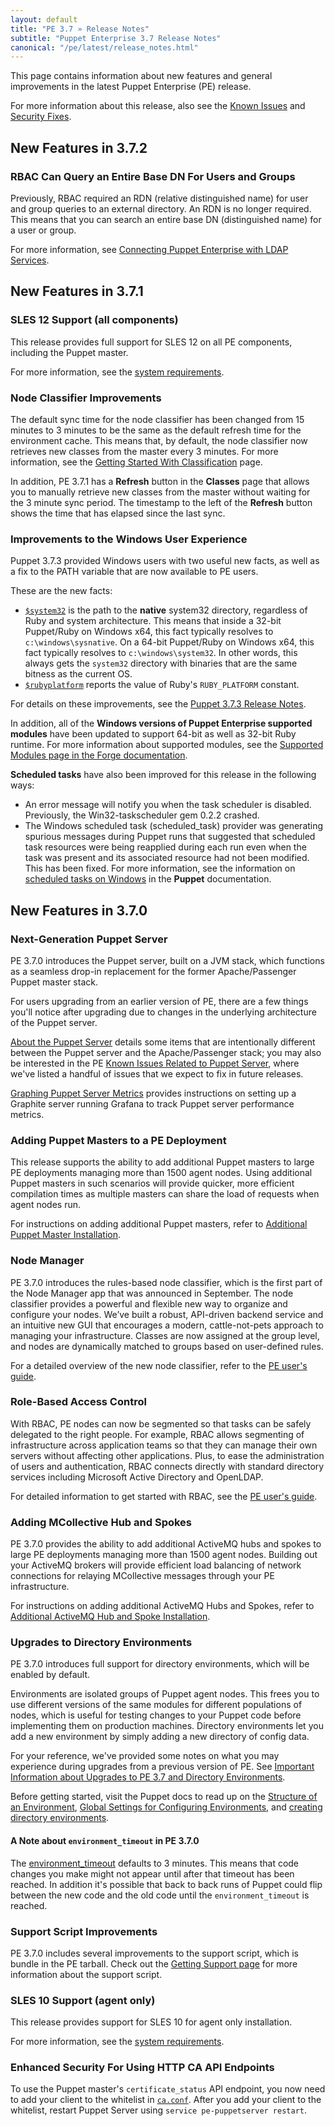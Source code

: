 ```yaml
---
layout: default
title: "PE 3.7 » Release Notes"
subtitle: "Puppet Enterprise 3.7 Release Notes"
canonical: "/pe/latest/release_notes.html"
---
```


This page contains information about new features and general improvements in the latest Puppet Enterprise (PE) release.

For more information about this release, also see the [Known Issues](./release_notes_known_issues.html) and [Security Fixes](./release_notes_security.html).

## New Features in 3.7.2

### RBAC Can Query an Entire Base DN For Users and Groups

Previously, RBAC required an RDN (relative distinguished name) for user and group queries to an external directory. An RDN is no longer required. This means that you can search an entire base DN (distinguished name) for a user or group.

For more information, see [Connecting Puppet Enterprise with LDAP Services](./rbac_ldap.html).

## New Features in 3.7.1

### SLES 12 Support (all components)

This release provides full support for SLES 12 on all PE components, including the Puppet master.

For more information, see the [system requirements](./install_system_requirements.html).

### Node Classifier Improvements

The default sync time for the node classifier has been changed from 15 minutes to 3 minutes to be the same as the default refresh time for the environment cache. This means that, by default, the node classifier now retrieves new classes from the master every 3 minutes. For more information, see the [Getting Started With Classification](./console_classes_groups.html#adding-classes-that-apply-to-all-nodes) page.

In addition, PE 3.7.1 has a **Refresh** button in the **Classes** page that allows you to manually retrieve new classes from the master without waiting for the 3 minute sync period. The timestamp to the left of the **Refresh** button shows the time that has elapsed since the last sync.

### Improvements to the Windows User Experience

Puppet 3.7.3 provided Windows users with two useful new facts, as well as a fix to the PATH variable that are now available to PE users.

These are the new facts:

* [`$system32`](/facter/latest/core_facts.html#system32) is the path to the **native** system32 directory, regardless of Ruby and system architecture. This means that inside a 32-bit Puppet/Ruby on Windows x64, this fact typically resolves to `c:\windows\sysnative`. On a 64-bit Puppet/Ruby on Windows x64, this fact typically resolves to `c:\windows\system32`. In other words, this always gets the `system32` directory with binaries that are the same bitness as the current OS.
* [`$rubyplatform`](/facter/latest/core_facts.html#rubyplatform) reports the value of Ruby's `RUBY_PLATFORM` constant.

For details on these improvements, see the [Puppet 3.7.3 Release Notes](/puppet/3.7/reference/release_notes.html#puppet-373).

In addition, all of the **Windows versions of Puppet Enterprise supported modules** have been updated to support 64-bit as well as 32-bit Ruby runtime. For more information about supported modules, see the [Supported Modules page in the Forge documentation](https://forge.puppetlabs.com/supported).

**Scheduled tasks** have also been improved for this release in the following ways:

* An error message will notify you when the task scheduler is disabled. Previously, the Win32-taskscheduler gem 0.2.2 crashed.
* The Windows scheduled task (scheduled_task) provider was generating spurious messages during Puppet runs that suggested that scheduled task resources were being reapplied during each run even when the task was present and its associated resource had not been modified. This has been fixed. For more information, see the information on [scheduled tasks on Windows](/puppet/3.7/reference/resources_scheduled_task_windows.html) in the **Puppet** documentation.

## New Features in 3.7.0

### Next-Generation Puppet Server

PE 3.7.0 introduces the Puppet server, built on a JVM stack, which functions as a seamless drop-in replacement for the former Apache/Passenger Puppet master stack.

For users upgrading from an earlier version of PE, there are a few things you'll notice after upgrading due to changes in the underlying architecture of the Puppet server.

[About the Puppet Server](./install_upgrading_puppet_server_notes.html) details some items that are intentionally different between the Puppet server and the Apache/Passenger stack; you may also be interested in the PE [Known Issues Related to Puppet Server](./release_notes_known_issues.html#puppet-server-known-issues), where we've listed a handful of issues that we expect to fix in future releases.

[Graphing Puppet Server Metrics](./puppet_server_metrics.html) provides instructions on setting up a Graphite server running Grafana to track Puppet server performance metrics.

### Adding Puppet Masters to a PE Deployment

This release supports the ability to add additional Puppet masters to large PE deployments managing more than 1500 agent nodes. Using additional Puppet masters in such scenarios will provide quicker, more efficient compilation times as multiple masters can share the load of requests when agent nodes run.

For instructions on adding additional Puppet masters, refer to [Additional Puppet Master Installation](./install_multimaster.html).

### Node Manager

PE 3.7.0 introduces the rules-based node classifier, which is the first part of the Node Manager app that was announced in September. The node classifier provides a powerful and flexible new way to organize and configure your nodes. We’ve built a robust, API-driven backend service and an intuitive new GUI that encourages a modern, cattle-not-pets approach to managing your infrastructure. Classes are now assigned at the group level, and nodes are dynamically matched to groups based on user-defined rules.

For a detailed overview of the new node classifier, refer to the [PE user's guide](./console_classes_groups.html).

### Role-Based Access Control

With RBAC, PE nodes can now be segmented so that tasks can be safely delegated to the right people. For example, RBAC allows segmenting of infrastructure across application teams so that they can manage their own servers without affecting other applications. Plus, to ease the administration of users and authentication, RBAC connects directly with standard directory services including Microsoft Active Directory and OpenLDAP.

For detailed information to get started with RBAC, see the [PE user's guide](./rbac_intro.html).

### Adding MCollective Hub and Spokes

PE 3.7.0 provides the ability to add additional ActiveMQ hubs and spokes to large PE deployments managing more than 1500 agent nodes. Building out your ActiveMQ brokers will provide efficient load balancing of network connections for relaying MCollective messages through your PE infrastructure.

For instructions on adding additional ActiveMQ Hubs and Spokes, refer to [Additional ActiveMQ Hub and Spoke Installation](./install_add_activemq.html).

### Upgrades to Directory Environments

PE 3.7.0 introduces full support for directory environments, which will be enabled by default.

Environments are isolated groups of Puppet agent nodes. This frees you to use different versions of the same modules for different populations of nodes, which is useful for testing changes to your Puppet code before implementing them on production machines. Directory environments let you add a new environment by simply adding a new directory of config data.

For your reference, we've provided some notes on what you may experience during upgrades from a previous version of PE. See [Important Information about Upgrades to PE 3.7 and Directory Environments](./install_upgrading_dir_env_notes.html).

Before getting started, visit the Puppet docs to read up on the [Structure of an  Environment](/puppet/3.7/reference/environments_creating.html#structure-of-an-environment), [Global Settings for Configuring Environments](/puppet/3.7/latest/reference/environments_configuring.html#global-settings-for-configuring-environments), and [creating directory environments](/puppet/3.7/reference/environments_creating.html).

#### A Note about `environment_timeout` in PE 3.7.0

The [environment_timeout](/puppet/3.7/reference/environments_configuring.html#environmenttimeout) defaults to 3 minutes. This means that code changes you make might not appear until after that timeout has been reached. In addition it's possible that back to back runs of Puppet could flip between the new code and the old code until the `environment_timeout` is reached.

### Support Script Improvements

PE 3.7.0 includes several improvements to the support script, which is bundle in the PE tarball. Check out the [Getting Support page](./overview_getting_support.html#the-pe-support-script) for more information about the support script.

### SLES 10 Support (agent only)

This release provides support for SLES 10 for agent only installation.

For more information, see the [system requirements](./install_system_requirements.html).

### Enhanced Security For Using HTTP CA API Endpoints

To use the Puppet master's `certificate_status` API endpoint, you now need to add your client to the whitelist in [`ca.conf`](/puppetserver/1.0/configuration.html#caconf). After you add your client to the whitelist, restart Puppet Server using `service pe-puppetserver restart`.
